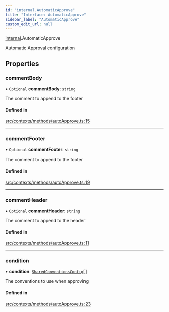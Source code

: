 ```yaml
---
id: "internal.AutomaticApprove"
title: "Interface: AutomaticApprove"
sidebar_label: "AutomaticApprove"
custom_edit_url: null
---
```


[internal](../modules/internal.md).AutomaticApprove

Automatic Approval configuration

## Properties

### commentBody

• `Optional` **commentBody**: `string`

The comment to append to the footer

#### Defined in

[src/contexts/methods/autoApprove.ts:15](https://github.com/Resnovas/smartcloud/blob/b91f5b4/src/contexts/methods/autoApprove.ts#L15)

___

### commentFooter

• `Optional` **commentFooter**: `string`

The comment to append to the footer

#### Defined in

[src/contexts/methods/autoApprove.ts:19](https://github.com/Resnovas/smartcloud/blob/b91f5b4/src/contexts/methods/autoApprove.ts#L19)

___

### commentHeader

• `Optional` **commentHeader**: `string`

The comment to append to the header

#### Defined in

[src/contexts/methods/autoApprove.ts:11](https://github.com/Resnovas/smartcloud/blob/b91f5b4/src/contexts/methods/autoApprove.ts#L11)

___

### condition

• **condition**: [`SharedConventionsConfig`](internal.SharedConventionsConfig.md)[]

The conventions to use when approving

#### Defined in

[src/contexts/methods/autoApprove.ts:23](https://github.com/Resnovas/smartcloud/blob/b91f5b4/src/contexts/methods/autoApprove.ts#L23)
